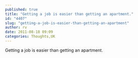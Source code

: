 ```yaml
---
published: true
title: "Getting a job is easier than getting an apartment."
id: "4407"
slug: "getting-a-job-is-easier-than-getting-an-apartment"
author: rv
date: 2011-08-18 09:09
categories: Thoughts,UK
---
```

Getting a job is easier than getting an apartment.